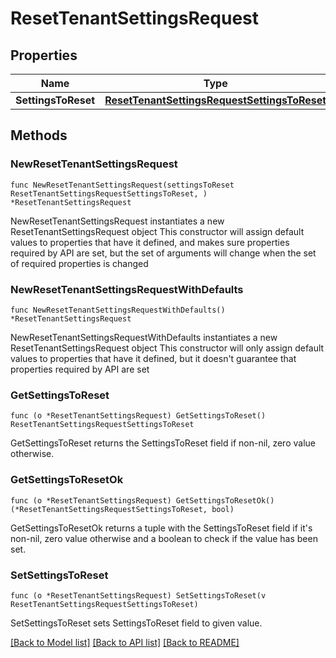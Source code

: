 # ResetTenantSettingsRequest

## Properties

Name | Type | Description | Notes
------------ | ------------- | ------------- | -------------
**SettingsToReset** | [**ResetTenantSettingsRequestSettingsToReset**](ResetTenantSettingsRequestSettingsToReset.md) |  | 

## Methods

### NewResetTenantSettingsRequest

`func NewResetTenantSettingsRequest(settingsToReset ResetTenantSettingsRequestSettingsToReset, ) *ResetTenantSettingsRequest`

NewResetTenantSettingsRequest instantiates a new ResetTenantSettingsRequest object
This constructor will assign default values to properties that have it defined,
and makes sure properties required by API are set, but the set of arguments
will change when the set of required properties is changed

### NewResetTenantSettingsRequestWithDefaults

`func NewResetTenantSettingsRequestWithDefaults() *ResetTenantSettingsRequest`

NewResetTenantSettingsRequestWithDefaults instantiates a new ResetTenantSettingsRequest object
This constructor will only assign default values to properties that have it defined,
but it doesn't guarantee that properties required by API are set

### GetSettingsToReset

`func (o *ResetTenantSettingsRequest) GetSettingsToReset() ResetTenantSettingsRequestSettingsToReset`

GetSettingsToReset returns the SettingsToReset field if non-nil, zero value otherwise.

### GetSettingsToResetOk

`func (o *ResetTenantSettingsRequest) GetSettingsToResetOk() (*ResetTenantSettingsRequestSettingsToReset, bool)`

GetSettingsToResetOk returns a tuple with the SettingsToReset field if it's non-nil, zero value otherwise
and a boolean to check if the value has been set.

### SetSettingsToReset

`func (o *ResetTenantSettingsRequest) SetSettingsToReset(v ResetTenantSettingsRequestSettingsToReset)`

SetSettingsToReset sets SettingsToReset field to given value.



[[Back to Model list]](../README.md#documentation-for-models) [[Back to API list]](../README.md#documentation-for-api-endpoints) [[Back to README]](../README.md)


